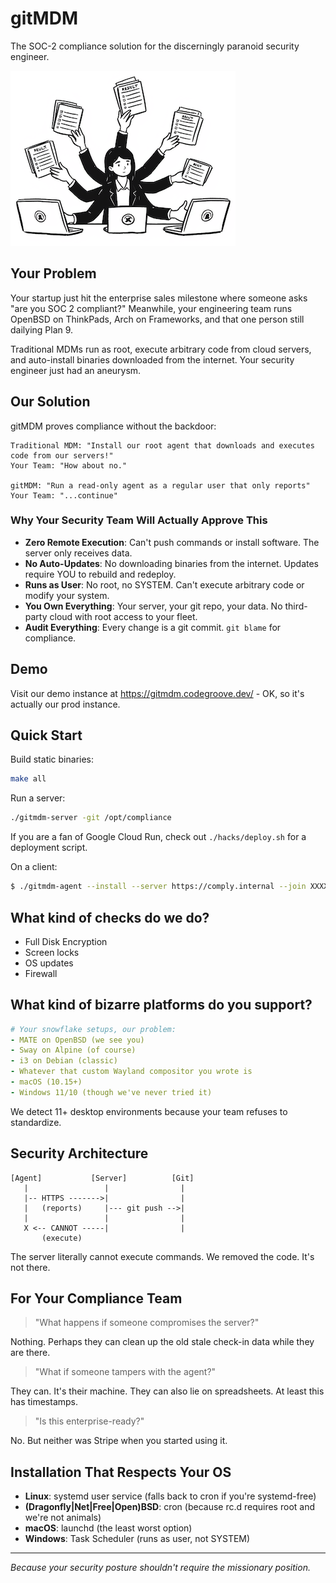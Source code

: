 # gitMDM

The SOC-2 compliance solution for the discerningly paranoid security engineer.

![logo](./media/logo_small.png "gitMDM logo")

## Your Problem

Your startup just hit the enterprise sales milestone where someone asks "are you SOC 2 compliant?" Meanwhile, your engineering team runs OpenBSD on ThinkPads, Arch on Frameworks, and that one person still dailying Plan 9.

Traditional MDMs run as root, execute arbitrary code from cloud servers, and auto-install binaries downloaded from the internet. Your security engineer just had an aneurysm.

## Our Solution

gitMDM proves compliance without the backdoor:

```
Traditional MDM: "Install our root agent that downloads and executes code from our servers!"
Your Team: "How about no."

gitMDM: "Run a read-only agent as a regular user that only reports"
Your Team: "...continue"
```

### Why Your Security Team Will Actually Approve This

- **Zero Remote Execution**: Can't push commands or install software. The server only receives data.
- **No Auto-Updates**: No downloading binaries from the internet. Updates require YOU to rebuild and redeploy.
- **Runs as User**: No root, no SYSTEM. Can't execute arbitrary code or modify your system.
- **You Own Everything**: Your server, your git repo, your data. No third-party cloud with root access to your fleet.
- **Audit Everything**: Every change is a git commit. `git blame` for compliance.

## Demo

Visit our demo instance at https://gitmdm.codegroove.dev/ - OK, so it's actually our prod instance.

## Quick Start

Build static binaries:

```bash
make all
```

Run a server:

```bash
./gitmdm-server -git /opt/compliance
```

If you are a fan of Google Cloud Run, check out `./hacks/deploy.sh` for a deployment script.

On a client:

```bash
$ ./gitmdm-agent --install --server https://comply.internal --join XXXX
```

## What kind of checks do we do?

* Full Disk Encryption
* Screen locks
* OS updates
* Firewall

## What kind of bizarre platforms do you support?

```yaml
# Your snowflake setups, our problem:
- MATE on OpenBSD (we see you)
- Sway on Alpine (of course)
- i3 on Debian (classic)
- Whatever that custom Wayland compositor you wrote is
- macOS (10.15+)
- Windows 11/10 (though we've never tried it)
```

We detect 11+ desktop environments because your team refuses to standardize.

## Security Architecture

```
[Agent]           [Server]          [Git]
   |                 |                |
   |-- HTTPS ------->|                |
   |   (reports)     |--- git push -->|
   |                 |                |
   X <-- CANNOT -----|                |
       (execute)
```

The server literally cannot execute commands. We removed the code. It's not there.

## For Your Compliance Team

> "What happens if someone compromises the server?"

Nothing. Perhaps they can clean up the old stale check-in data while they are there.

> "What if someone tampers with the agent?"

They can. It's their machine. They can also lie on spreadsheets. At least this has timestamps.

> "Is this enterprise-ready?"

No. But neither was Stripe when you started using it.

## Installation That Respects Your OS

- **Linux**: systemd user service (falls back to cron if you're systemd-free)
- **(Dragonfly|Net|Free|Open)BSD**: cron (because rc.d requires root and we're not animals)
- **macOS**: launchd (the least worst option)
- **Windows**: Task Scheduler (runs as user, not SYSTEM)

---

*Because your security posture shouldn't require the missionary position.*
